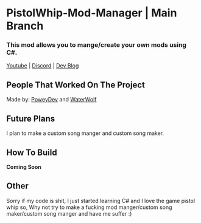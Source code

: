# PistolWhip-Mod-Manager | Main Branch
### This mod allows you to mange/create your own mods using C#.

[Youtube](https://www.youtube.com/channel/UCKaI0M6JMECa0LKRf-XGqYw) | [Discord](https://discord.gg/w24bFQcrVk) | [Dev Blog](https://github.com/PoweyDev)

## People That Worked On The Project

Made by: [PoweyDev](https://github.com/PoweyDev) and [WaterWolf](https://github.com/WaterWolf5918)


## Future Plans
I plan to make a custom song manger and custom song maker.

## How To Build
**Coming Soon**

## Other

Sorry if my code is shit, I just started learning C# and I love the game pistol whip so, Why not try to make a fucking mod manger/custom song maker/custom song manger and have me suffer :)
